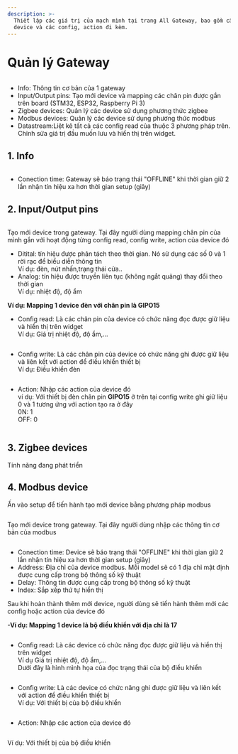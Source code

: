 ```yaml
---
description: >-
  Thiết lập các giá trị của mạch mình tại trang All Gateway, bao gồm cấu hình
  device và các config, action đi kèm.
---
```


# Quản lý Gateway



<figure><img src="../../.gitbook/assets/image (37).png" alt=""><figcaption></figcaption></figure>

* Info: Thông tin cơ bản của 1 gateway
* Input/Output pins: Tạo mới device và mapping các chân pin được gắn trên board (STM32, ESP32, Raspberry Pi 3)
* Zigbee devices: Quản lý các device sử dụng phương thức zigbee
* Modbus devices: Quản lý các device sử dụng phương thức modbus
* Datastream:Liệt kê tất cả các config read của thuộc 3 phương pháp trên. Chỉnh sửa giá trị đầu muốn lưu và hiển thị trên widget.

## 1.  Info

<figure><img src="../../.gitbook/assets/image (22).png" alt=""><figcaption></figcaption></figure>

* Conection time: Gateway sẽ báo trạng thái "OFFLINE" khi thời gian giữ 2 lần nhận tín hiệu xa hơn thời gian setup (giây)

## 2. Input/Output pins

<figure><img src="../../.gitbook/assets/image (10) (4) (1).png" alt=""><figcaption></figcaption></figure>

Tạo mới device trong gateway. Tại đây người dùng mapping chân pin của mình gắn với hoạt động từng config read, config write, action của device đó

* Ditital: tín hiệu được phân tách theo thời gian. Nó sử dụng các số 0 và 1 rời rạc để biểu diễn thông tin\
  Ví dụ: đèn, nút nhấn,trạng thái cửa..
* Analog: tín hiệu được truyền liên tục (không ngắt quãng) thay đổi theo thời gian\
  Ví dụ: nhiệt độ, độ ẩm

**Ví dụ: Mapping 1 device đèn với chân pin là GIPO15**

* Config read: Là các chân pin của device có chức năng đọc được giữ liệu và hiển thị trên widget\
  Ví dụ: Giá trị nhiệt độ, độ ẩm,...

<figure><img src="../../.gitbook/assets/image (1) (4).png" alt=""><figcaption></figcaption></figure>

* Config write: Là các chân pin của device có chức năng ghi được giữ liệu và liên kết với action để điều khiển thiết bị\
  Ví dụ: Điều khiển đèn

<figure><img src="../../.gitbook/assets/image (5) (1) (1).png" alt=""><figcaption></figcaption></figure>

* Action: Nhập các action của device đó \
  ví dụ: Với thiết bị đèn chân pin **GIPO15** ở trên tại config write ghi giữ liệu 0 và 1 tương ứng với action tạo ra ở đây\
  0N: 1\
  OFF: 0&#x20;

<figure><img src="../../.gitbook/assets/image (7) (1).png" alt=""><figcaption></figcaption></figure>

## 3. Zigbee devices

Tính năng đang phát triển

## 4. Modbus device

Ấn vào setup để tiến hành tạo mới device bằng phương pháp modbus

<figure><img src="../../.gitbook/assets/image (8) (2).png" alt=""><figcaption></figcaption></figure>

Tạo mới device trong gateway. Tại đây người dùng nhập các thông tin cơ bản của modbus

<figure><img src="../../.gitbook/assets/image (9) (2).png" alt=""><figcaption></figcaption></figure>

* Conection time: Device sẽ báo trạng thái "OFFLINE" khi thời gian giữ 2 lần nhận tín hiệu xa hơn thời gian setup (giây)
* Address: Địa chỉ của device modbus. Mỗi model sẽ có 1 địa chỉ mật định được cung cấp trong bộ thông số kỹ thuật
* Delay: Thông tin được cung cấp trong bộ thông số kỹ thuật
* Index: Sắp xếp thứ tự hiển thị

Sau khi hoàn thành thêm mới device, người dùng sẽ tiến hành thêm mới các config hoặc action của device đó

**-Ví dụ: Mapping 1 device là bộ điều khiển với địa chỉ là 17**

<figure><img src="../../.gitbook/assets/image (5) (1).png" alt=""><figcaption></figcaption></figure>

* Config read: Là các device có chức năng đọc được giữ liệu và hiển thị trên widget\
  Ví dụ Giá trị nhiệt độ, độ ẩm,...\
  Dưới đây là hình mình họa của đọc trạng thái của bộ điều khiển

<figure><img src="../../.gitbook/assets/image (11).png" alt=""><figcaption></figcaption></figure>

* Config write: Là các device có chức năng ghi được giữ liệu và liên kết với action để điều khiển thiết bị\
  Ví dụ: Với thiết bị của bộ điều khiển

<figure><img src="../../.gitbook/assets/image (41).png" alt=""><figcaption></figcaption></figure>

* Action: Nhập các action của device đó

<figure><img src="../../.gitbook/assets/image (1) (5).png" alt=""><figcaption></figcaption></figure>

Ví dụ: Với thiết bị của bộ điều khiển

<figure><img src="../../.gitbook/assets/image (4) (3).png" alt=""><figcaption></figcaption></figure>

